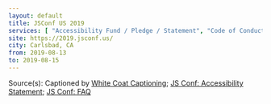 ```yaml
---
layout: default
title: JSConf US 2019
services: [ "Accessibility Fund / Pledge / Statement", "Code of Conduct", "Mobility Acccess", "Service Animals Welcome", "Live Captioning", "Dietary Accommodation", "Childcare", "Child-Friendly Environment", "Nursing / Pumping Room", "Financial Aid / Scholarships" ]
site: https://2019.jsconf.us/
city: Carlsbad, CA
from: 2019-08-13
to: 2019-08-15
---
```


Source(s): Captioned by [White Coat Captioning](http://www.whitecoatcaptioning.com/); [JS Conf: Accessibility Statement](https://2019.jsconf.us/accessibility/); [JS Conf: FAQ](https://2019.jsconf.us/about/faq/)